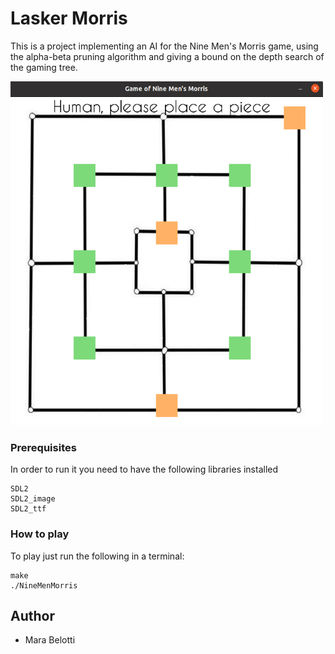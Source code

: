 # Lasker Morris
This is a project implementing an AI for the Nine Men's Morris game, using the alpha-beta pruning algorithm and giving a bound on the depth search of the gaming tree.

<img src="graphic/image_read_me.png" width="500" height="550">

### Prerequisites
In order to run it you need to have the following libraries installed 


```
SDL2 
SDL2_image 
SDL2_ttf
```

### How to play
To play just run the following in a terminal:


```
make
./NineMenMorris
```

## Author

* Mara Belotti
